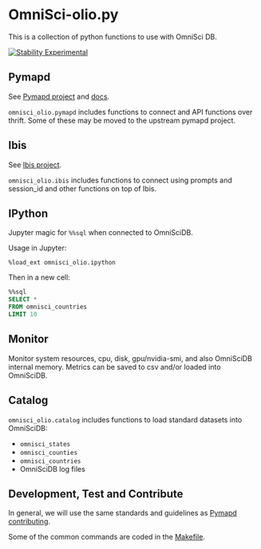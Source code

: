 # OmniSci-olio.py

This is a collection of python functions to use with OmniSci DB.

[![Stability Experimental](https://img.shields.io/badge/stability-experimental-red.svg)](https://img.shields.io/badge/stability-experimental-red.svg)


## Pymapd

See [Pymapd project](https://github.com/omnisci/pymapd) and [docs](https://pymapd.readthedocs.io/en/latest/).

`omnisci_olio.pymapd` includes functions to connect and API functions over thrift.
Some of these may be moved to the upstream pymapd project.


## Ibis

See [Ibis project](https://docs.ibis-project.org/).

`omnisci_olio.ibis` includes functions to connect using prompts and session_id
and other functions on top of Ibis.


## IPython

Jupyter magic for `%%sql` when connected to OmniSciDB.

Usage in Jupyter:

```
%load_ext omnisci_olio.ipython
```

Then in a new cell:

```sql
%%sql
SELECT *
FROM omnisci_countries
LIMIT 10
```

## Monitor

Monitor system resources, cpu, disk, gpu/nvidia-smi, and also OmniSciDB internal memory.
Metrics can be saved to csv and/or loaded into OmniSciDB.


## Catalog

`omnisci_olio.catalog` includes functions to load standard datasets into OmniSciDB:

- `omnisci_states`
- `omnisci_counties`
- `omnisci_countries`
- OmniSciDB log files


## Development, Test and Contribute

In general, we will use the same standards and guidelines as [Pymapd contributing](https://pymapd.readthedocs.io/en/latest/contributing.html).

Some of the common commands are coded in the [Makefile](Makefile).

